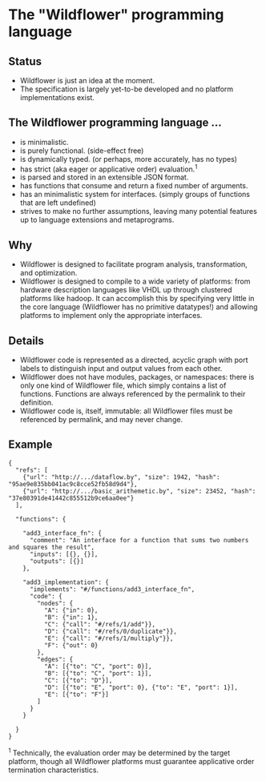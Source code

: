 # The "Wildflower" programming language

## Status
 * Wildflower is just an idea at the moment.
 * The specification is largely yet-to-be developed and no platform implementations exist.

## The Wildflower programming language ...
 * is minimalistic.
 * is purely functional. (side-effect free)
 * is dynamically typed. (or perhaps, more accurately, has no types)
 * has strict (aka eager or applicative order) evaluation.<sup>1</sup>
 * is parsed and stored in an extensible JSON format.
 * has functions that consume and return a fixed number of arguments.
 * has an minimalistic system for interfaces. (simply groups of functions that are left undefined)
 * strives to make no further assumptions, leaving many potential features up to language extensions and metaprograms.

## Why
 * Wildflower is designed to facilitate program analysis, transformation, and optimization.
 * Wildflower is designed to compile to a wide variety of platforms: from hardware description languages like VHDL up through clustered platforms like hadoop.  It can accomplish this by specifying very little in the core language (Wildflower has no primitive datatypes!) and allowing platforms to implement only the appropriate interfaces.

## Details
 * Wildflower code is represented as a directed, acyclic graph with port labels to distinguish input and output values from each other.
 * Wildflower does not have modules, packages, or namespaces: there is only one kind of Wildflower file, which simply contains a list of functions.  Functions are always referenced by the permalink to their definition.
 * Wildflower code is, itself, immutable: all Wildflower files must be referenced by permalink, and may never change.


## Example 
```
{
  "refs": [
    {"url": "http://.../dataflow.by", "size": 1942, "hash": "95ae9e835bb041ac9c8cce52fb58d9d4"},
    {"url": "http://.../basic_arithemetic.by", "size": 23452, "hash": "37e80391de41442c855512b9ce6aa0ee"}
  ],

  "functions": {

    "add3_interface_fn": {
      "comment": "An interface for a function that sums two numbers and squares the result",
      "inputs": [{}, {}],
      "outputs": [{}]
    },

    "add3_implementation": {
      "implements": "#/functions/add3_interface_fn",
      "code": {
        "nodes": {
          "A": {"in": 0},
          "B": {"in": 1},
          "C": {"call": "#/refs/1/add"}},
          "D": {"call": "#/refs/0/duplicate"}},
          "E": {"call": "#/refs/1/multiply"}},
          "F": {"out": 0}
        },
        "edges": {
          "A": [{"to": "C", "port": 0}],
          "B": [{"to": "C", "port": 1}],
          "C": [{"to": "D"}],
          "D": [{"to": "E", "port": 0}, {"to": "E", "port": 1}],
          "E": [{"to": "F"}]
        ]
      }
    }

  }
}
```


<sup>1</sup>  Technically, the evaluation order may be determined by the target platform, though all Wildflower platforms must guarantee applicative order termination characteristics.

